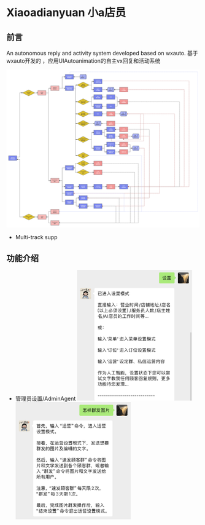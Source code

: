 # Xiaoadianyuan 小a店员
## 前言
An autonomous reply and activity system developed based on wxauto. 基于 wxauto开发的 ，应用UIAutoanimation的自主vx回复和活动系统

![Image text](https://github.com/mark190011/Xiaoadianyuan/blob/main/prog_structure.png)

- Multi-track supp

## 功能介绍

- 管理员设置/AdminAgent
<img src="https://github.com/mark190011/Xiaoadianyuan/blob/main/img_folder/AdminAgent.jpg" width="300"><img src="https://github.com/mark190011/Xiaoadianyuan/blob/main/img_folder/HelpAgent.jpg" width="300">

